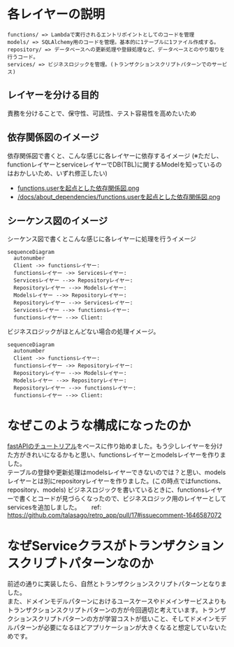 # 各レイヤーの説明
```
functions/ => Lambdaで実行されるエントリポイントとしてのコードを管理
models/ => SQLAlchemy用のコードを管理。基本的に1テーブルに1ファイル作成する。
repository/ => データベースへの更新処理や登録処理など、データベースとのやり取りを行うコード。
services/ => ビジネスロジックを管理。(トランザクションスクリプトパターンでのサービス)
```

## レイヤーを分ける目的
責務を分けることで、保守性、可読性、テスト容易性を高めたいため


## 依存関係図のイメージ
依存関係図で書くと、こんな感じに各レイヤーに依存するイメージ
(※ただし、functionレイヤーとserviceレイヤーでDB(TBL)に関するModelを知っているのはおかしいため、いずれ修正したい)
- [functions.userを起点とした依存関係図.png](/docs/about_dependencies/functions.userを起点とした依存関係図.png
)
- [/docs/about_dependencies/functions.userを起点とした依存関係図.png](/docs/about_dependencies/functions.userを起点とした依存関係図(型ヒント用のimportなしver).png)

## シーケンス図のイメージ
シーケンス図で書くとこんな感じに各レイヤーに処理を行うイメージ
```mermaid
sequenceDiagram
  autonumber
  Client ->> functionsレイヤー: 
  functionsレイヤー ->> Servicesレイヤー: 
  Servicesレイヤー -->> Repositoryレイヤー: 
  Repositoryレイヤー -->> Modelsレイヤー: 
  Modelsレイヤー -->> Repositoryレイヤー: 
  Repositoryレイヤー -->> Servicesレイヤー: 
  Servicesレイヤー -->> functionsレイヤー: 
  functionsレイヤー -->> Client: 
```

ビジネスロジックがほとんどない場合の処理イメージ。
```mermaid
sequenceDiagram
  autonumber
  Client ->> functionsレイヤー: 
  functionsレイヤー ->> Repositoryレイヤー: 
  Repositoryレイヤー -->> Modelsレイヤー: 
  Modelsレイヤー -->> Repositoryレイヤー: 
  Repositoryレイヤー -->> functionsレイヤー: 
  functionsレイヤー -->> Client: 
```




# なぜこのような構成になったのか
[fastAPIのチュートリアル](https://fastapi.tiangolo.com/tutorial/sql-databases/)をベースに作り始めました。もう少しレイヤーを分けた方がきれいになるかもと思い、functionsレイヤーとmodelsレイヤーを作りました。  
テーブルの登録や更新処理はmodelsレイヤーできないのでは？と思い、modelsレイヤーとは別にrepositoryレイヤーを作りました。(この時点ではfunctions、repository、models)
ビジネスロジックを書いているときに、functionsレイヤーで書くとコードが見づらくなったので、ビジネスロジック用のレイヤーとしてservicesを追加しました。　　
ref: https://github.com/talasago/retro_app/pull/17#issuecomment-1646587072

# なぜServiceクラスがトランザクションスクリプトパターンなのか
前述の通りに実装したら、自然とトランザクションスクリプトパターンとなりました。  
また、ドメインモデルパターンにおけるユースケースやドメインサービスよりもトランザクションスクリプトパターンの方が今回適切と考えています。トランザクションスクリプトパターンの方が学習コストが低いこと、そしてドメインモデルパターンが必要になるほどアプリケーションが大きくなると想定していないためです。
